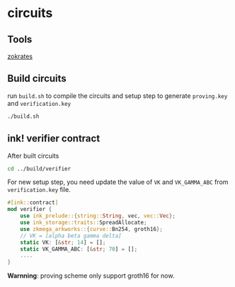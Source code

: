 # circuits

## Tools

[zokrates](https://zokrates.github.io/gettingstarted.html)

## Build circuits

run `build.sh` to compile the circuits and setup step to generate `proving.key` and `verification.key`

```sh
./build.sh
```

## ink! verifier contract

After built circuits

```sh
cd ../build/verifier
```

For new setup step, you need update the value of `VK` and `VK_GAMMA_ABC` from `verification.key` file.

```rust
#[ink::contract]
mod verifier {
    use ink_prelude::{string::String, vec, vec::Vec};
    use ink_storage::traits::SpreadAllocate;
    use zkmega_arkworks::{curve::Bn254, groth16};
    // VK = [alpha beta gamma delta]
    static VK: [&str; 14] = [];
    static VK_GAMMA_ABC: [&str; 70] = [];
    ....
}
```

**Warnning**: proving scheme only support groth16 for now.
